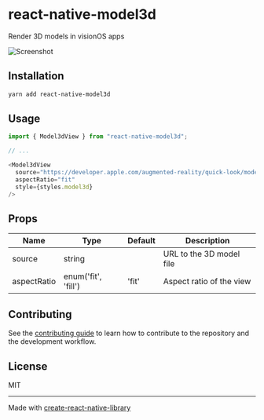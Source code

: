 # react-native-model3d

Render 3D models in visionOS apps

![Screenshot](https://github.com/okwasniewski/react-native-model3d/assets/52801365/bf5d7800-2884-4b78-8f76-7b96b8fab080)

## Installation

```sh
yarn add react-native-model3d
```

## Usage

```js
import { Model3dView } from "react-native-model3d";

// ...

<Model3dView
  source="https://developer.apple.com/augmented-reality/quick-look/models/stratocaster/fender_stratocaster.usdz"
  aspectRatio="fit"
  style={styles.model3d}
/>
```

## Props

| Name   | Type   | Default | Description |
| ------ | ------ | ------- | ----------- |
| source | string |         | URL to the 3D model file |
| aspectRatio | enum('fit', 'fill') | 'fit' | Aspect ratio of the view |


## Contributing

See the [contributing guide](CONTRIBUTING.md) to learn how to contribute to the repository and the development workflow.

## License

MIT

---

Made with [create-react-native-library](https://github.com/callstack/react-native-builder-bob)
